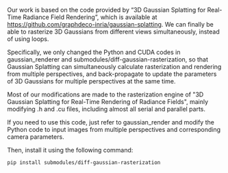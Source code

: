 Our work is based on the code provided by “3D Gaussian Splatting for Real-Time Radiance Field Rendering”, which is available at https://github.com/graphdeco-inria/gaussian-splatting. We can finally be able to rasterize 3D Gaussians from different views simultaneously, instead of using loops.

Specifically, we only changed the Python and CUDA codes in gaussian_renderer and submodules/diff-gaussian-rasterization, so that Gaussian Splatting can simultaneously calculate rasterization and rendering from multiple perspectives, and back-propagate to update the parameters of 3D Gaussians for multiple perspectives at the same time.

Most of our modifications are made to the rasterization engine of "3D Gaussian Splatting for Real-Time Rendering of Radiance Fields", mainly modifying .h and .cu files, including almost all serial and parallel parts.

If you need to use this code, just refer to gaussian_render and modify the Python code to input images from multiple perspectives and corresponding camera parameters.

Then, install it using the following command:
```bash
pip install submodules/diff-gaussian-rasterization
```